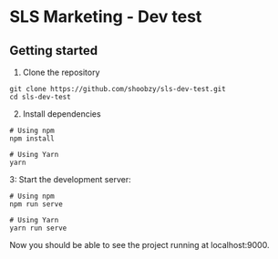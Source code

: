 # SLS Marketing - Dev test

## Getting started

1. Clone the repository
```
git clone https://github.com/shoobzy/sls-dev-test.git
cd sls-dev-test
```

2. Install dependencies
```
# Using npm
npm install

# Using Yarn
yarn
```

3: Start the development server:
```
# Using npm
npm run serve

# Using Yarn
yarn run serve
```
Now you should be able to see the project running at localhost:9000.
